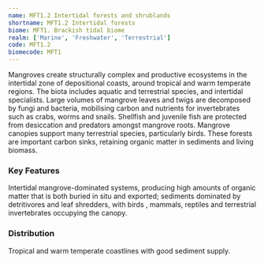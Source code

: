 ```yaml
---
name: MFT1.2 Intertidal forests and shrublands
shortname: MFT1.2 Intertidal forests
biome: MFT1. Brackish tidal biome
realm: ['Marine', 'Freshwater', 'Terrestrial']
code: MFT1.2
biomecode: MFT1
---
```


Mangroves create structurally complex and productive ecosystems in the intertidal zone of depositional coasts, around tropical and warm temperate regions. The biota includes aquatic and terrestrial species, and intertidal specialists. Large volumes of mangrove leaves and twigs are decomposed by fungi and bacteria, mobilising carbon and nutrients for invertebrates such as crabs, worms and snails. Shellfish and juvenile fish are protected from desiccation and predators amongst mangrove roots. Mangrove canopies support many terrestrial species, particularly birds. These forests are important carbon sinks, retaining organic matter in sediments and living biomass.

### Key Features

Intertidal mangrove-dominated systems, producing high amounts of organic matter that is both buried in situ and exported; sediments dominated by detritivores and leaf shredders, with birds , mammals, reptiles and terrestrial invertebrates occupying the canopy.

### Distribution

Tropical and warm temperate coastlines with good sediment supply.
